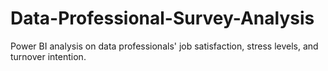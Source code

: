 # Data-Professional-Survey-Analysis
Power BI analysis on data professionals' job satisfaction, stress levels, and turnover intention.
